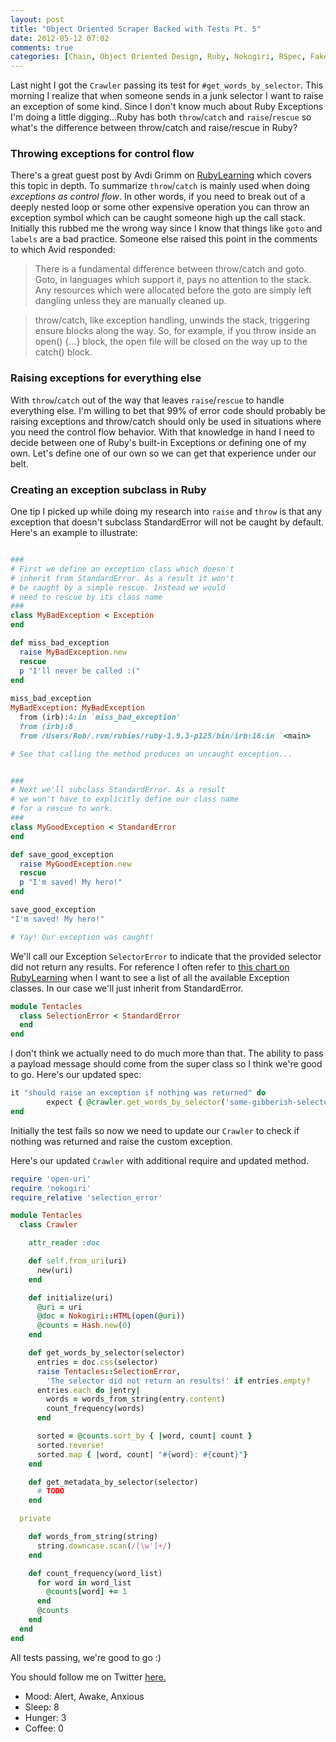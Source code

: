 ```yaml
---
layout: post
title: "Object Oriented Scraper Backed with Tests Pt. 5"
date: 2012-05-12 07:02
comments: true
categories: [Chain, Object Oriented Design, Ruby, Nokogiri, RSpec, FakeWeb, BDD, Exceptions]
---
```


Last night I got the `Crawler` passing its test for `#get_words_by_selector`. This morning I realize that when someone sends in a junk selector I want to raise an exception of some kind. Since I don't know much about Ruby Exceptions I'm doing a little digging...Ruby has both `throw`/`catch` and `raise`/`rescue` so what's the difference between throw/catch and raise/rescue in Ruby?

<!--more-->

### Throwing exceptions for control flow

There's a great guest post by Avdi Grimm on [RubyLearning](http://rubylearning.com/blog/2011/07/12/throw-catch-raise-rescue-im-so-confused/) which covers this topic in depth. To summarize `throw`/`catch` is mainly used when doing *exceptions as control flow*. In other words, if you need to break out of a deeply nested loop or some other expensive operation you can throw an exception symbol which can be caught someone high up the call stack. Initially this rubbed me the wrong way since I know that things like `goto` and `labels` are a bad practice. Someone else raised this point in the comments to which Avid responded:
>There is a fundamental difference between throw/catch and goto. Goto, in languages which support it, pays no attention to the stack. Any resources which were allocated before the goto are simply left dangling unless they are manually cleaned up.

>throw/catch, like exception handling, unwinds the stack, triggering ensure blocks along the way. So, for example, if you throw inside an open() {…} block, the open file will be closed on the way up to the catch() block.

### Raising exceptions for everything else

With `throw`/`catch` out of the way that leaves `raise`/`rescue` to handle everything else. I'm willing to bet that 99% of error code should probably be raising exceptions and throw/catch should only be used in situations where you need the control flow behavior. With that knowledge in hand I need to decide between one of Ruby's built-in Exceptions or defining one of my own. Let's define one of our own so we can get that experience under our belt.

### Creating an exception subclass in Ruby

One tip I picked up while doing my research into `raise` and `throw` is that any exception that doesn't subclass StandardError will not be caught by default. Here's an example to illustrate:

```ruby

###
# First we define an exception class which doesn't
# inherit from StandardError. As a result it won't
# be caught by a simple rescue. Instead we would
# need to rescue by its class name
###
class MyBadException < Exception
end

def miss_bad_exception
  raise MyBadException.new
  rescue
  p "I'll never be called :("
end
 
miss_bad_exception
MyBadException: MyBadException
  from (irb):4:in `miss_bad_exception'
  from (irb):8
  from /Users/Rob/.rvm/rubies/ruby-1.9.3-p125/bin/irb:16:in `<main>

# See that calling the method produces an uncaught exception...


###
# Next we'll subclass StandardError. As a result
# we won't have to explicitly define our class name
# for a rescue to work.
###
class MyGoodException < StandardError
end

def save_good_exception
  raise MyGoodException.new
  rescue
  p "I'm saved! My hero!"
end

save_good_exception
"I'm saved! My hero!"

# Yay! Our exception was caught!
```
We'll call our Exception `SelectorError` to indicate that the provided selector did not return any results. For reference I often refer to [this chart on RubyLearning](http://rubylearning.com/satishtalim/ruby_exceptions.html) when I want to see a list of all the available Exception classes. In our case we'll just inherit from StandardError.

```ruby tentacles/lib/selection_error.rb
module Tentacles
  class SelectionError < StandardError
  end
end
```
I don't think we actually need to do much more than that. The ability to pass a payload message should come from the super class so I think we're good to go. Here's our updated spec:

```ruby
it "should raise an exception if nothing was returned" do
        expect { @crawler.get_words_by_selector('some-gibberish-selector') }.to raise_error(Tentacles::SelectionError, 'The selector did not return an results!')  
end
```      
Initially the test fails so now we need to update our `Crawler` to check if nothing was returned and raise the custom exception.

Here's our updated `Crawler` with additional require and updated method.

```ruby tentacles/lib/crawler.rb
require 'open-uri'
require 'nokogiri'
require_relative 'selection_error'

module Tentacles
  class Crawler

    attr_reader :doc

    def self.from_uri(uri)
      new(uri)
    end

    def initialize(uri)
      @uri = uri
      @doc = Nokogiri::HTML(open(@uri))
      @counts = Hash.new(0)
    end

    def get_words_by_selector(selector)
      entries = doc.css(selector)
      raise Tentacles::SelectionError, 
        'The selector did not return an results!' if entries.empty?
      entries.each do |entry|
        words = words_from_string(entry.content)
        count_frequency(words)
      end

      sorted = @counts.sort_by { |word, count| count }
      sorted.reverse!
      sorted.map { |word, count| "#{word}: #{count}"}
    end

    def get_metadata_by_selector(selector)
      # TODO
    end

  private

    def words_from_string(string)
      string.downcase.scan(/[\w']+/)
    end

    def count_frequency(word_list)
      for word in word_list
        @counts[word] += 1
      end
      @counts
    end
  end
end
```

All tests passing, we're good to go :)

You should follow me on Twitter [here.](http://twitter.com/rob_dodson)

<ul class="personal-stats">
    <li>Mood: Alert, Awake, Anxious</li>
    <li>Sleep: 8</li>
    <li>Hunger: 3</li>
    <li>Coffee: 0</li>
</ul>